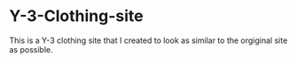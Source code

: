 # Y-3-Clothing-site
This is a Y-3 clothing site that I created to look as similar to the orgiginal site as possible.
